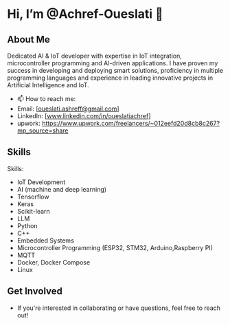 # Hi, I’m @Achref-Oueslati 👋  

## About Me  
Dedicated AI & IoT developer with expertise in IoT integration, microcontroller programming and AI-driven applications. I have proven my success in developing and deploying smart solutions, proficiency in multiple programming languages and experience in leading innovative projects in Artificial Intelligence and IoT.
  - 📫 How to reach me:   
  - Email: [oueslati.ashreff@gmail.com] 
  - LinkedIn: [www.linkedin.com/in/oueslatiachref]
  - upwork: https://www.upwork.com/freelancers/~012eefd20d8cb8c267?mp_source=share

## Skills  
Skills:
- IoT Development
- AI (machine and deep learning)
- Tensorflow
- Keras
- Scikit-learn
- LLM
- Python
- C++
- Embedded Systems
- Microcontroller Programming (ESP32, STM32, Arduino,Raspberry PI)
- MQTT
- Docker, Docker Compose
- Linux
## Get Involved  
- If you're interested in collaborating or have questions, feel free to reach out!

<!---
Achref-Oueslati/Achref-Oueslati is a ✨ special ✨ repository because its `README.md` (this file) appears on your GitHub profile.
You can click the Preview link to take a look at your changes.
--->
